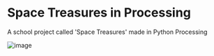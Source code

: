 # Space Treasures in Processing   


A school project called 'Space Treasures' made in Python Processing

![image](https://user-images.githubusercontent.com/74960799/100397451-097f8f80-304a-11eb-8854-94ec8fca32ca.png)

